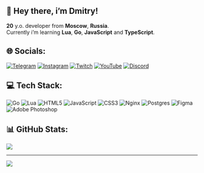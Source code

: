 ## 👋 Hey there, i’m Dmitry!
**20** y.o. developer from **Moscow**, **Russia**.  
Currently i’m learning **Lua**, **Go**, **JavaScript** and **TypeScript**.


## 🌐 Socials:
[![Telegram](https://img.shields.io/badge/Telegram-%2326A5E4.svg?logo=telegram&logoColor=white)](https://t.me/moujeek) [![Instagram](https://img.shields.io/badge/Instagram-%23E4405F.svg?logo=Instagram&logoColor=white)](https://instagram.com/moujeek) [![Twitch](https://img.shields.io/badge/Twitch-%239146FF.svg?logo=Twitch&logoColor=white)](https://twitch.tv/moujeek) [![YouTube](https://img.shields.io/badge/YouTube-%23FF0000.svg?logo=YouTube&logoColor=white)](https://youtube.com/@ya_chapo)  [![Discord](https://img.shields.io/badge/Discord-%237289DA.svg?logo=discord&logoColor=white)](https://discord.gg/cJN2YU9zQg)

## 💻 Tech Stack:
![Go](https://img.shields.io/badge/go-%2300ADD8.svg?style=for-the-badge&logo=go&logoColor=white) ![Lua](https://img.shields.io/badge/lua-%232C2D72.svg?style=for-the-badge&logo=lua&logoColor=white) ![HTML5](https://img.shields.io/badge/html5-%23E34F26.svg?style=for-the-badge&logo=html5&logoColor=white) ![JavaScript](https://img.shields.io/badge/javascript-%23323330.svg?style=for-the-badge&logo=javascript&logoColor=%23F7DF1E) ![CSS3](https://img.shields.io/badge/css3-%231572B6.svg?style=for-the-badge&logo=css3&logoColor=white) ![Nginx](https://img.shields.io/badge/nginx-%23009639.svg?style=for-the-badge&logo=nginx&logoColor=white) ![Postgres](https://img.shields.io/badge/postgres-%23316192.svg?style=for-the-badge&logo=postgresql&logoColor=white) ![Figma](https://img.shields.io/badge/figma-%23F24E1E.svg?style=for-the-badge&logo=figma&logoColor=white) ![Adobe Photoshop](https://img.shields.io/badge/adobe%20photoshop-%2331A8FF.svg?style=for-the-badge&logo=adobe%20photoshop&logoColor=white)
## 📊 GitHub Stats:
![](https://github-readme-stats.vercel.app/api/top-langs/?username=chaposcripts&theme=nord&hide_border=true&include_all_commits=false&count_private=false&layout=compact)

---
[![](https://visitcount.itsvg.in/api?id=chaposcripts&icon=0&color=5)](https://visitcount.itsvg.in)
